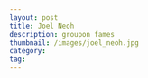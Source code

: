 ```yaml
---
layout: post
title: Joel Neoh
description: groupon fames
thumbnail: /images/joel_neoh.jpg 
category: 
tag: 
---
```

